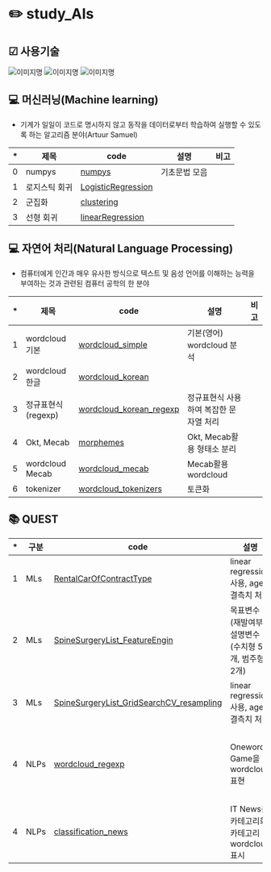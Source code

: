 # ✏️ study_AIs

## ☑ 사용기술
<img alt="이미지명" src ="https://img.shields.io/badge/PYTHON-3776AB.svg?&style=for-the-badge&logo=PYTHON&logoColor=white"/> <img alt="이미지명" src ="https://img.shields.io/badge/visual studio code-007ACC.svg?&style=for-the-badge&logo=visualstudiocode&logoColor=white"/> <img alt="이미지명" src ="https://img.shields.io/badge/google colab-F9AB00.svg?&style=for-the-badge&logo=googlecolab&logoColor=white"/>


## 💻 머신러닝(Machine learning)
- 기계가 일일이 코드로 명시하지 않고 동작을 데이터로부터 학습하여 실행할 수 있도록 하는 알고리즘 분야(Artuur Samuel)

|*|제목|code|설명|비고|
|--|--|--|--|--|
|0|numpys|[numpys](./docs/MLs/numpys.py)|기초문법 모음|||
|1|로지스틱 회귀|[LogisticRegression](./docs/MLs/classfications/01_LogisticRegression_simple.ipynb)|||
|2|군집화|[clustering](./docs/MLs/clusterings/01_clustering_simple.ipynb)|||
|3|선형 회귀|[linearRegression](./docs/MLs/Regression/01_linearRegression_simple.ipynb)|||


## 💻 자연어 처리(Natural Language Processing)
- 컴퓨터에게 인간과 매우 유사한 방식으로 텍스트 및 음성 언어를 이해하는 능력을 부여하는 것과 관련된 컴퓨터 공학의 한 분야

|*|제목|code|설명|비고|
|--|--|--|--|--|
|1|wordcloud 기본|[wordcloud_simple](./docs/NLPs/wordcloud_simple.py)|기본(영어) wordcloud 분석|||
|2|wordcloud 한글|[wordcloud_korean](./docs/NLPs/wordcloud_korean.ipynb)|||
|3|정규표현식(regexp)|[wordcloud_korean_regexp](./docs/NLPs/wordcloud_korean_regexp.ipynb)|정규표현식 사용하여 복잡한 문자열 처리||
|4|Okt, Mecab|[morphemes](./docs/NLPs/morphemes.ipynb)|Okt, Mecab활용 형태소 분리|||
|5|wordcloud Mecab|[wordcloud_mecab](./docs/NLPs/wordcloud_korean_mecab.ipynb)|Mecab활용 wordcloud|||
|6|tokenizer|[wordcloud_tokenizers](./docs/NLPs/wordcloud_korean_tokenizers.ipynb)|토큰화|||


## 📚 QUEST
|*|구분|code|설명|비고|
|--|--|--|--|--|
|1|MLs|[RentalCarOfContractType](./docs/quests/MLs/RentalCarOfContractType.ipynb)|linear regression 사용, age 결측치 처리||
|2|MLs|[SpineSurgeryList_FeatureEngin](./docs/quests/MLs/SpineSurgeryList_FeatureEngin.ipynb)|목표변수(재발여부), 설명변수(수치형 5개, 범주형 2개)||
|3|MLs|[SpineSurgeryList_GridSearchCV_resampling](./docs/MLs/SpineSurgeryList_GridSearchCV_resampling.ipynb)|linear regression 사용, age 결측치 처리|resampling 종류에 따른 F1 score 변화 관찰|
|4|NLPs|[wordcloud_regexp](./docs/NLPs/wordcloud_regexp.ipynb)|Oneword Game을 wordcloud 표현|본인 작성 내용만 변환(values(list) 활용), 상위 30단어만 표시|
|4|NLPs|[classification_news](./docs/NLPs/classification_news.ipynb)|IT News를 카테고리화, 카테고리 wordcloud 표시|학습된 모델을 pickle로 불러옴|



